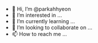 - 👋 Hi, I’m @parkahhyeon
- 👀 I’m interested in ...
- 🌱 I’m currently learning ...
- 💞️ I’m looking to collaborate on ...
- 📫 How to reach me ...

<!---
parkahhyeon/parkahhyeon is a ✨ special ✨ repository because its `README.md` (this file) appears on your GitHub profile.
You can click the Preview link to take a look at your changes.
#설치방법 #소스코드설명 #이슈기록
-  실행 방법(컴파일 방법, 환경 포함)
- 작성한 코드를 어떻게 실행해야 할지에 대한 내용 (구체적으로 기술!)
- 본인이 실행해 본 환경(OS)은 어떤 환경인지, 컴파일러로 무엇을 사용했는지 => 프로그램에 의존성이 걸리는 내용을 표기해야 함
- Multicore  환경에서 돌아가는 프로그램이라면 CPU, RAM 등도 써주는 것이 좋음.
- 브라우저 서포트 : '크로스 브라우저' 이슈, 브라우저의 경우 버전마다 지원하는 형식이나 기능이 다를 수 있기 때문에 버전 명시 해주면 좋음
- 모듈, 라이브러리 혹은 API 서버를 만들었다면, 사용방법에 대해 기재해주는 것이 좋음. (사용방법, 예제, 또는 큰 오픈소스는 Documentation 따로 준비)
- issue로 올려놓으면 착한 Contributor가 도움을 줄 수도 있음.
- License : 저작권에 기반해 정보의 공유를 위한 것으로, 저작물의 수정 배포에 대한 권한이나 저작권에 대한 조항들.(MIT License, BSD License)
- Badge : Repository에 현재 버전, 빌드 성공, 테스트 코드 비율, PR 받는지 여부 등등을 다는 것. => 직관적으로 인식 용이
++
+참고+
[MARKDOWN 작성법] : https://gist.github.com/ihoneymon/652be052a0727ad59601
--->
